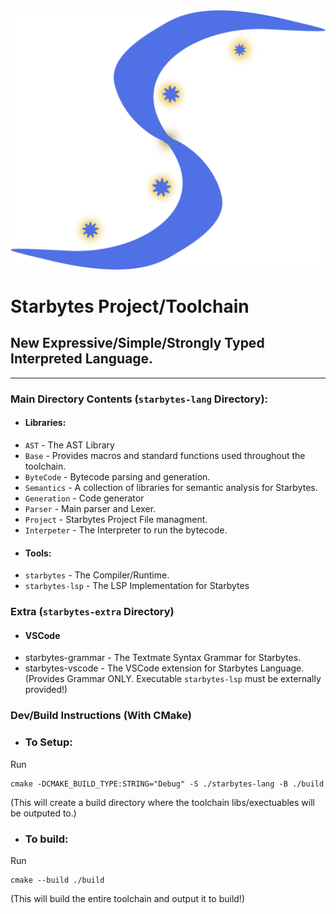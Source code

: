 <img src="./public/STD Logo.png">


# Starbytes Project/Toolchain
## New Expressive/Simple/Strongly Typed Interpreted Language.
---

### Main Directory Contents (`starbytes-lang` Directory):
- #### Libraries:
- `AST` - The AST Library
- `Base` - Provides macros and standard functions used throughout the toolchain.
- `ByteCode` - Bytecode parsing and generation.
- `Semantics` - A collection of libraries for semantic analysis for Starbytes.
- `Generation` - Code generator
- `Parser` - Main parser and Lexer.
- `Project` - Starbytes Project File managment.
- `Interpeter` - The Interpreter to run the bytecode.
- #### Tools:
- `starbytes` - The Compiler/Runtime.
- `starbytes-lsp` - The LSP Implementation for Starbytes
### Extra (`starbytes-extra` Directory)
- #### VSCode
- starbytes-grammar - The Textmate Syntax Grammar for Starbytes.
- starbytes-vscode - The VSCode extension for Starbytes Language. (Provides Grammar ONLY. Executable `starbytes-lsp` must be externally provided!)

### Dev/Build Instructions (With CMake)
- ### To Setup: 
Run 
```shell
cmake -DCMAKE_BUILD_TYPE:STRING="Debug" -S ./starbytes-lang -B ./build
``` 
(This will create a build directory where the toolchain libs/exectuables will be outputed to.)
- ### To build:
Run
```shell
cmake --build ./build
```
(This will build the entire toolchain and output it to build!)
